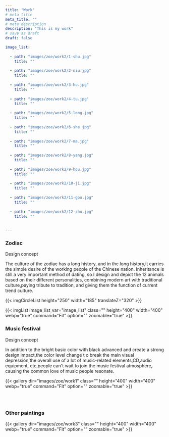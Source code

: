 ```yaml
---
title: "Work"
# meta title
meta_title: ""
# meta description
description: "This is my work"
# save as draft
draft: false

image_list:
  
  - path: "images/zoe/work2/1-shu.jpg"
    title: ""
 
  - path: "images/zoe/work2/2-niu.jpg"
    title: ""
 
  - path: "images/zoe/work2/3-hu.jpg"
    title: ""
 
  - path: "images/zoe/work2/4-tu.jpg"
    title: ""
 
  - path: "images/zoe/work2/5-long.jpg"
    title: ""
 
  - path: "images/zoe/work2/6-she.jpg"
    title: ""
 
  - path: "images/zoe/work2/7-ma.jpg"
    title: ""
 
  - path: "images/zoe/work2/8-yang.jpg"
    title: ""
 
  - path: "images/zoe/work2/9-hou.jpg"
    title: ""
 
  - path: "images/zoe/work2/10-ji.jpg"
    title: ""
   
  - path: "images/zoe/work2/11-gou.jpg"
    title: ""
   
  - path: "images/zoe/work2/12-zhu.jpg"
    title: ""
   

---
```




### Zodiac

Design concept

The culture of the zodiac has a long history, and in the long history,it carries the simple desire of the working people of the Chinese nation. Inheritance is still a very important method of dating, so I design and depict the 12 animals based on their different personalities, combining modern art with traditional culture,paying tribute to tradition, and giving them the function of current trend culture.


{{< imgCircleList   height="250" width="185"  translateZ="320"   >}}


<div class="zodiac-list-item circle-img-flat-list">
{{< imgList image_list_var="image_list" class="" height="400" width="400" webp="true" command="Fit" option="" zoomable="true" >}}
</div>


### Music festival

Design concept

In addition to the bright basic color with black advanced and create a strong design impact,the color level change t o break the main visual depression,the overall use of a lot of music-related elements,CD,audio equipment, etc,people can't wait to join the music festival atmosphere, causing the common love of music people resonate.


{{< gallery dir="images/zoe/work1" class="" height="400" width="400" webp="true" command="Fit" option="" zoomable="true" >}}




### &nbsp;
### Other paintings

{{< gallery dir="images/zoe/work3" class="" height="400" width="400" webp="true" command="Fit" option="" zoomable="true" >}}


